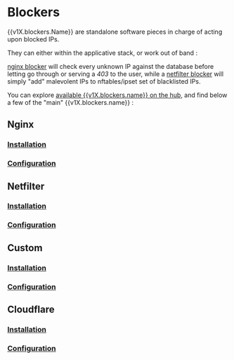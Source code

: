 # Blockers


{{v1X.blockers.Name}} are standalone software pieces in charge of acting upon blocked IPs.

They can either within the applicative stack, or work out of band :

[nginx blocker](https://github.com/crowdsecurity/cs-nginx-blocker) will check every unknown IP against the database before letting go through or serving a *403* to the user, while a [netfilter blocker](https://github.com/crowdsecurity/cs-netfilter-blocker) will simply "add" malevolent IPs to nftables/ipset set of blacklisted IPs.


You can explore [available {{v1X.blockers.name}} on the hub]({{v1X.hub.plugins_url}}), and find below a few of the "main" {{v1X.blockers.name}} :




## Nginx

### [Installation](https://github.com/crowdsecurity/cs-nginx-blocker#installation)

### [Configuration](https://github.com/crowdsecurity/cs-nginx-blocker#configuration)

## Netfilter

### [Installation](https://github.com/crowdsecurity/cs-netfilter-blocker#installation)

### [Configuration](https://github.com/crowdsecurity/cs-netfilter-blocker#configuration)

## Custom

### [Installation](https://github.com/crowdsecurity/cs-custom-blocker#installation)

### [Configuration](https://github.com/crowdsecurity/cs-custom-blocker#configuration)

## Cloudflare

### [Installation](https://github.com/crowdsecurity/cs-cloudflare-blocker#installation)

### [Configuration](https://github.com/crowdsecurity/cs-cloudflare-blocker#configuration)

